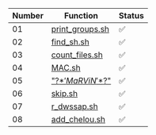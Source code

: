 | Number | Function    | Status  |
|--------|-------------|---------|
| 01     | [print_groups.sh](ex01/print_groups.sh)  | ✅       |
| 02     | [find_sh.sh](ex02/find_sh.sh)  | ✅       |
| 03     | [count_files.sh](ex03/count_files.sh)  | ✅       |
| 04     | [MAC.sh](ex04/MAC.sh)  | ✅       |
| 05     | ["\?$*'MaRViN'*$?\"](ex05/\"\\?$*'MaRViN'*$?\\\"")   | ✅       |
| 06     | [skip.sh](ex06/skip.sh)   | ✅       |
| 07     | [r_dwssap.sh](ex07/r_dwssap.sh)    | ✅       |
| 08     | [add_chelou.sh](ex08/add_chelou.sh)   | ✅       |
